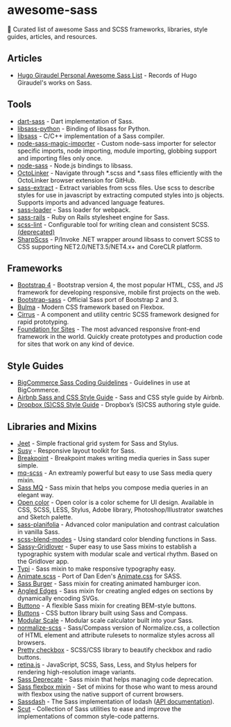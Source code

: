 # awesome-sass

🎨 Curated list of awesome Sass and SCSS frameworks, libraries, style guides, articles, and resources.

## Articles

- [Hugo Giraudel Personal Awesome Sass List](https://github.com/HugoGiraudel/awesome-sass) - Records of Hugo Giraudel's works on Sass.

## Tools

- [dart-sass](https://github.com/sass/dart-sass) - Dart implementation of Sass.
- [libsass-python](https://github.com/dahlia/libsass-python) - Binding of libsass for Python.
- [libsass](https://github.com/sass/libsass) - C/C++ implementation of a Sass compiler.
- [node-sass-magic-importer](https://github.com/maoberlehner/node-sass-magic-importer) - Custom node-sass importer for selector specific imports, node importing, module importing, globbing support and importing files only once.
- [node-sass](https://github.com/sass/node-sass) - Node.js bindings to libsass.
- [OctoLinker](https://github.com/OctoLinker/browser-extension) - Navigate through *.scss and *.sass files efficiently with the OctoLinker browser extension for GitHub.
- [sass-extract](https://github.com/jgranstrom/sass-extract) - Extract variables from scss files. Use scss to describe styles for use in javascript by extracting computed styles into js objects. Supports imports and advanced language features.
- [sass-loader](https://github.com/jtangelder/sass-loader) - Sass loader for webpack.
- [sass-rails](https://github.com/rails/sass-rails) - Ruby on Rails stylesheet engine for Sass.
- [scss-lint](https://github.com/brigade/scss-lint) - Configurable tool for writing clean and consistent SCSS. [(deprecated)](https://github.com/brigade/scss-lint#notice-consider-other-tools-before-adopting-scss-lint)
- [SharpScss](https://github.com/xoofx/SharpScss) - P/Invoke .NET wrapper around libsass to convert SCSS to CSS supporting NET2.0/NET3.5/NET4.x+ and CoreCLR platform.

## Frameworks

- [Bootstrap 4](https://github.com/twbs/bootstrap) - Bootstrap version 4, the most popular HTML, CSS, and JS framework for developing responsive, mobile first projects on the web.
- [Bootstrap-sass](https://github.com/twbs/bootstrap-sass) - Official Sass port of Bootstrap 2 and 3.
- [Bulma](https://github.com/jgthms/bulma) - Modern CSS framework based on Flexbox.
- [Cirrus](https://github.com/Spiderpig86/Cirrus) - A component and utility centric SCSS framework designed for rapid prototyping.
- [Foundation for Sites](https://github.com/zurb/foundation-sites) - The most advanced responsive front-end framework in the world. Quickly create prototypes and production code for sites that work on any kind of device.

## Style Guides

- [BigCommerce Sass Coding Guidelines](https://github.com/bigcommerce/sass-style-guide) - Guidelines in use at BigCommerce.
- [Airbnb Sass and CSS Style Guide](https://github.com/airbnb/css) - Sass and CSS style guide by Airbnb.
- [Dropbox (S)CSS Style Guide](https://github.com/dropbox/css-style-guide) - Dropbox’s (S)CSS authoring style guide.

## Libraries and Mixins

- [Jeet](https://github.com/mojotech/jeet) - Simple fractional grid system for Sass and Stylus.
- [Susy](https://github.com/oddbird/susy) - Responsive layout toolkit for Sass.
- [Breakpoint](https://github.com/at-import/breakpoint) - Breakpoint makes writing media queries in Sass super simple.
- [mq-scss](https://github.com/Dan503/mq-scss) - An extreamly powerful but easy to use Sass media query mixin.
- [Sass MQ](https://github.com/sass-mq/sass-mq) - Sass mixin that helps you compose media queries in an elegant way.
- [Open color](https://github.com/yeun/open-color) - Open color is a color scheme for UI design. Available in CSS, SCSS, LESS, Stylus, Adobe library, Photoshop/Illustrator swatches and Sketch palette.
- [sass-planifolia](https://github.com/xi/sass-planifolia) - Advanced color manipulation and contrast calculation in vanilla Sass.
- [scss-blend-modes](https://github.com/heygrady/scss-blend-modes) - Using standard color blending functions in Sass.
- [Sassy-Gridlover](https://github.com/hiulit/Sassy-Gridlover) - Super easy to use Sass mixins to establish a typographic system with modular scale and vertical rhythm. Based on the Gridlover app.
- [Typi](https://github.com/zellwk/typi) - Sass mixin to make responsive typography easy.
- [Animate.scss](https://github.com/geoffgraham/animate.scss) - Port of Dan Eden's [Animate.css](https://daneden.github.io/animate.css/) for SASS.
- [Sass Burger](https://github.com/jorenvanhee/sass-burger) - Sass mixin for creating animated hamburger icon.
- [Angled Edges](https://github.com/josephfusco/angled-edges) - Sass mixin for creating angled edges on sections by dynamically encoding SVGs.
- [Buttono](https://github.com/hsnaydd/buttono) - A flexible Sass mixin for creating BEM-style buttons.
- [Buttons](https://github.com/alexwolfe/Buttons) - CSS button library built using Sass and Compass.
- [Modular Scale](https://github.com/modularscale/modularscale-sass) - Modular scale calculator built into your Sass.
- [normalize-scss](https://github.com/JohnAlbin/normalize-scss) - Sass/Compass version of Normalize.css, a collection of HTML element and attribute rulesets to normalize styles across all browsers.
- [Pretty checkbox](https://github.com/lokesh-coder/pretty-checkbox) - SCSS/CSS library to beautify checkbox and radio buttons.
- [retina.js](https://github.com/imulus/retinajs) - JavaScript, SCSS, Sass, Less, and Stylus helpers for rendering high-resolution image variants.
- [Sass Deprecate](https://github.com/salesforce-ux/sass-deprecate) - Sass mixin that helps managing code deprecation.
- [Sass flexbox mixin](https://github.com/mastastealth/sass-flex-mixin) - Set of mixins for those who want to mess around with flexbox using the native support of current browsers.
- [Sassdash](https://github.com/davidkpiano/sassdash) - The Sass implementation of lodash ([API documentation](http://davidkpiano.github.io/sassdash)).
- [Scut](https://github.com/davidtheclark/scut) - Collection of Sass utilities to ease and improve the implementations of common style-code patterns.
